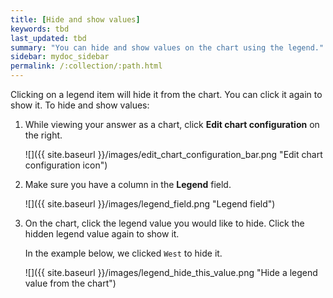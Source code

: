 ```yaml
---
title: [Hide and show values]
keywords: tbd
last_updated: tbd
summary: "You can hide and show values on the chart using the legend."
sidebar: mydoc_sidebar
permalink: /:collection/:path.html
---
```

Clicking on a legend item will hide it from the chart. You can click it again to show it. To hide and show values:

1. While viewing your answer as a chart, click **Edit chart configuration** on the right.

     ![]({{ site.baseurl }}/images/edit_chart_configuration_bar.png "Edit chart configuration icon")

2. Make sure you have a column in the **Legend** field.

     ![]({{ site.baseurl }}/images/legend_field.png "Legend field")

3. On the chart, click the legend value you would like to hide. Click the hidden legend value again to show it.

    In the example below, we clicked `West` to hide it.

    ![]({{ site.baseurl }}/images/legend_hide_this_value.png "Hide a legend value from the chart")
